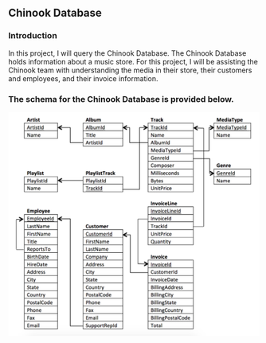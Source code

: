 ## Chinook Database
### Introduction
In this project, I will query the Chinook Database. The Chinook Database holds information about a music store. For this project, I will be assisting the Chinook team with understanding the media in their store, their customers and employees, and their invoice information. 
### The schema for the Chinook Database is provided below. 
![](https://github.com/IreneYPCheung/Udacity_DFND/blob/master/Project_3_SQL_Project/Chinook%20Database%20schema.png)
